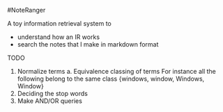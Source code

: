 #NoteRanger

A toy information retrieval system to
  - understand how an IR works
  - search the notes that I make in markdown format


TODO

1. Normalize terms
   a. Equivalence classing of terms
      For instance all the following belong to the same class {windows, window, Windows, Window}
2. Deciding the stop words
3. Make AND/OR queries